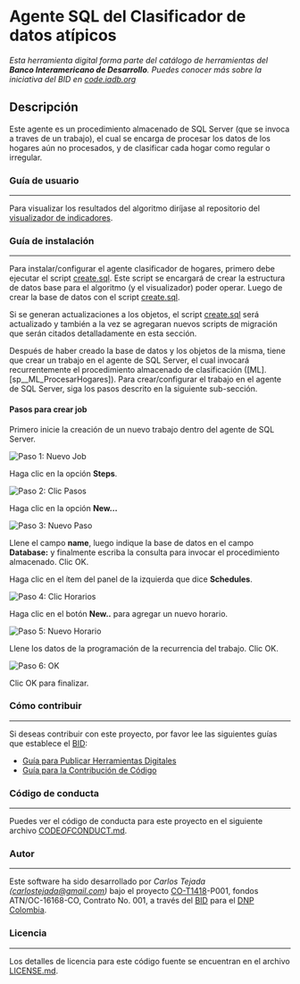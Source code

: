 # Agente SQL del Clasificador de datos atípicos

*Esta herramienta digital forma parte del catálogo de herramientas del **Banco Interamericano de Desarrollo**. Puedes conocer más sobre la iniciativa del BID en [code.iadb.org](code.iadb.org)*

## Descripción

Este agente es un procedimiento almacenado de SQL Server (que se invoca a traves de un trabajo), el cual se encarga de procesar los datos de los hogares aún no procesados, y de clasificar cada hogar como regular o irregular.

### Guía de usuario
---
Para visualizar los resultados del algoritmo diríjase al repositorio del [visualizador de indicadores](https://github.com/EL-BID/Supervision-SISBEN-ML "Visualizador de Indicadores QAML").

### Guía de instalación
---
Para instalar/configurar el agente clasificador de hogares, primero debe ejecutar el script [create.sql](src/create.sql "create script"). Este script se encargará de crear la estructura de datos base para el algoritmo (y el visualizador) poder operar. Luego de crear la base de datos con el script [create.sql](src/create.sql "create script").

Si se generan actualizaciones a los objetos, el script [create.sql](src/create.sql "create script") será actualizado y también a la vez se agregaran nuevos scripts de migración que serán citados detalladamente en esta sección.

Después de haber creado la base de datos y los objetos de la misma, tiene que crear un trabajo en el agente de SQL Server, el cual invocará recurrentemente el procedimiento almacenado de clasificación ([ML].[sp__ML_ProcesarHogares]). Para crear/configurar el trabajo en el agente de SQL Server, siga los pasos descrito en la siguiente sub-sección.

#### Pasos para crear job

Primero inicie la creación de un nuevo trabajo dentro del agente de SQL Server.

![Paso 1: Nuevo Job](img/Capture-AddJob.png "Nuevo Job")

Haga clic en la opción **Steps**.

![Paso 2: Clic Pasos](img/Capture-Steps.png "Clic Pasos")

Haga clic en la opción **New...**

![Paso 3: Nuevo Paso](img/Capture-AddStep.png "Nuevo Paso")

Llene el campo **name**, luego indique la base de datos en el campo **Database:** y finalmente escriba la consulta  para invocar el procedimiento almacenado. Clic OK.

Haga clic en el ítem del panel de la izquierda que dice **Schedules**.

![Paso 4: Clic Horarios](img/Capture-Schedules.png "Clic Horarios")

Haga clic en el botón **New..** para agregar un nuevo horario.

![Paso 5: Nuevo Horario](img/Capture-AddSchedule.png "Nuevo Horario")

Llene los datos de  la programación de la recurrencia del trabajo. Clic OK.

![Paso 6: OK](img/Capture-JobSuccess.png "OK")

Clic OK para finalizar.

### Cómo contribuir
---
Si deseas contribuir con este proyecto, por favor lee las siguientes guías que establece el [BID](https://www.iadb.org/es "BID"):

* [Guía para Publicar Herramientas Digitales](https://el-bid.github.io/guia-de-publicacion/ "Guía para Publicar") 
* [Guía para la Contribución de Código](https://github.com/EL-BID/Plantilla-de-repositorio/blob/master/CONTRIBUTING.md "Guía de Contribución de Código")

### Código de conducta 
---
Puedes ver el código de conducta para este proyecto en el siguiente archivo [CODE*OF*CONDUCT.md](CODEOFCONDUCT.md).

### Autor
---
Este software ha sido desarrollado por *Carlos Tejada ([carlostejada@gmail.com](mailto:carlostejada@gmail.com))* bajo el proyecto [CO-T1418](https://www.iadb.org/es/project/CO-T1418 "CO-T1418")-P001, fondos ATN/OC-16168-CO, Contrato No. 001, a través del [BID](https://www.iadb.org/es "BID") para el [DNP Colombia](https://www.dnp.gov.co/ "DNP").

### Licencia 
---
Los detalles de licencia para este código fuente se encuentran en el archivo [LICENSE.md](LICENSE.md).
